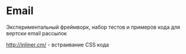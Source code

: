 # Email
Экспериментальный фреймворк, набор тестов и примеров кода для вертски email рассылок

http://inliner.cm/ - встраивание CSS кода
